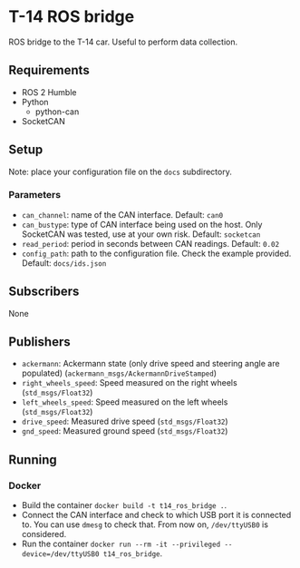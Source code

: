 # T-14 ROS bridge

ROS bridge to the T-14 car. Useful to perform data collection.

## Requirements
- ROS 2 Humble
- Python
    - python-can
- SocketCAN

## Setup

Note: place your configuration file on the `docs` subdirectory.

### Parameters

- `can_channel`: name of the CAN interface. Default: `can0`
- `can_bustype`: type of CAN interface being used on the host. Only SocketCAN was tested, use at your own risk. Default: `socketcan`
- `read_period`: period in seconds between CAN readings. Default: `0.02`
- `config_path`: path to the configuration file. Check the example provided. Default: `docs/ids.json`

## Subscribers

None

## Publishers

- `ackermann`: Ackermann state (only drive speed and steering angle are populated) (`ackermann_msgs/AckermannDriveStamped`)
- `right_wheels_speed`: Speed measured on the right wheels (`std_msgs/Float32`)
- `left_wheels_speed`: Speed measured on the left wheels (`std_msgs/Float32`)
- `drive_speed`: Measured drive speed (`std_msgs/Float32`)
- `gnd_speed`: Measured ground speed (`std_msgs/Float32`)

## Running

### Docker

- Build the container `docker build -t t14_ros_bridge .`.
- Connect the CAN interface and check to which USB port it is connected to. You can use `dmesg` to check that. From now on, `/dev/ttyUSB0` is considered.
- Run the container `docker run --rm -it --privileged --device=/dev/ttyUSB0 t14_ros_bridge`.
